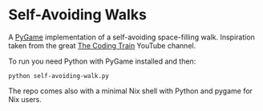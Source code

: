 # Self-Avoiding Walks

A [PyGame](https://www.pygame.org/news) implementation of a self-avoiding space-filling walk. Inspiration taken from the great [The Coding Train](https://www.youtube.com/watch?v=m6-cm6GZ1iw) YouTube channel.

To run you need Python with PyGame installed and then:

```
python self-avoiding-walk.py
```

The repo comes also with a minimal Nix shell with Python and pygame for Nix users.
